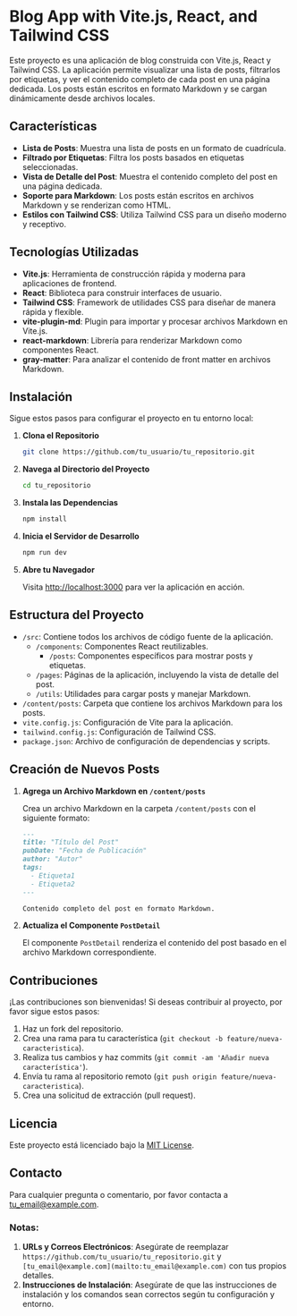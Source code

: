 # Blog App with Vite.js, React, and Tailwind CSS

Este proyecto es una aplicación de blog construida con Vite.js, React y Tailwind CSS. La aplicación permite visualizar una lista de posts, filtrarlos por etiquetas, y ver el contenido completo de cada post en una página dedicada. Los posts están escritos en formato Markdown y se cargan dinámicamente desde archivos locales.

## Características

- **Lista de Posts**: Muestra una lista de posts en un formato de cuadrícula.
- **Filtrado por Etiquetas**: Filtra los posts basados en etiquetas seleccionadas.
- **Vista de Detalle del Post**: Muestra el contenido completo del post en una página dedicada.
- **Soporte para Markdown**: Los posts están escritos en archivos Markdown y se renderizan como HTML.
- **Estilos con Tailwind CSS**: Utiliza Tailwind CSS para un diseño moderno y receptivo.

## Tecnologías Utilizadas

- **Vite.js**: Herramienta de construcción rápida y moderna para aplicaciones de frontend.
- **React**: Biblioteca para construir interfaces de usuario.
- **Tailwind CSS**: Framework de utilidades CSS para diseñar de manera rápida y flexible.
- **vite-plugin-md**: Plugin para importar y procesar archivos Markdown en Vite.js.
- **react-markdown**: Librería para renderizar Markdown como componentes React.
- **gray-matter**: Para analizar el contenido de front matter en archivos Markdown.

## Instalación

Sigue estos pasos para configurar el proyecto en tu entorno local:

1. **Clona el Repositorio**

   ```bash
   git clone https://github.com/tu_usuario/tu_repositorio.git
   ```

2. **Navega al Directorio del Proyecto**

   ```bash
   cd tu_repositorio
   ```

3. **Instala las Dependencias**

   ```bash
   npm install
   ```

4. **Inicia el Servidor de Desarrollo**

   ```bash
   npm run dev
   ```

5. **Abre tu Navegador**

   Visita [http://localhost:3000](http://localhost:3000) para ver la aplicación en acción.

## Estructura del Proyecto

- `/src`: Contiene todos los archivos de código fuente de la aplicación.
  - `/components`: Componentes React reutilizables.
    - `/posts`: Componentes específicos para mostrar posts y etiquetas.
  - `/pages`: Páginas de la aplicación, incluyendo la vista de detalle del post.
  - `/utils`: Utilidades para cargar posts y manejar Markdown.
- `/content/posts`: Carpeta que contiene los archivos Markdown para los posts.
- `vite.config.js`: Configuración de Vite para la aplicación.
- `tailwind.config.js`: Configuración de Tailwind CSS.
- `package.json`: Archivo de configuración de dependencias y scripts.

## Creación de Nuevos Posts

1. **Agrega un Archivo Markdown en `/content/posts`**

   Crea un archivo Markdown en la carpeta `/content/posts` con el siguiente formato:

   ```markdown
   ---
   title: "Título del Post"
   pubDate: "Fecha de Publicación"
   author: "Autor"
   tags:
     - Etiqueta1
     - Etiqueta2
   ---

   Contenido completo del post en formato Markdown.
   ```

2. **Actualiza el Componente `PostDetail`**

   El componente `PostDetail` renderiza el contenido del post basado en el archivo Markdown correspondiente.

## Contribuciones

¡Las contribuciones son bienvenidas! Si deseas contribuir al proyecto, por favor sigue estos pasos:

1. Haz un fork del repositorio.
2. Crea una rama para tu característica (`git checkout -b feature/nueva-caracteristica`).
3. Realiza tus cambios y haz commits (`git commit -am 'Añadir nueva característica'`).
4. Envía tu rama al repositorio remoto (`git push origin feature/nueva-caracteristica`).
5. Crea una solicitud de extracción (pull request).

## Licencia

Este proyecto está licenciado bajo la [MIT License](LICENSE).

## Contacto

Para cualquier pregunta o comentario, por favor contacta a [tu_email@example.com](mailto:tu_email@example.com).

### Notas:

1. **URLs y Correos Electrónicos**: Asegúrate de reemplazar `https://github.com/tu_usuario/tu_repositorio.git` y `[tu_email@example.com](mailto:tu_email@example.com)` con tus propios detalles.
2. **Instrucciones de Instalación**: Asegúrate de que las instrucciones de instalación y los comandos sean correctos según tu configuración y entorno.
